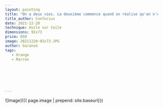 ```yaml
---
layout: painting
title: "On a deux vies. La deuxième commence quand on réalise qu'on n'en a qu'une."  
title_author: Confucius   
date: 2021-12-20
technique: Huile sur toile
dimensions: 92x73
price: 650
image: 20211220-92x73.JPG
author: Garanse
tags:
   - Orange
   - Marron
  
  
  
  
  
  
---
```

![Image]({{ page.image | prepend: site.baseurl}})

